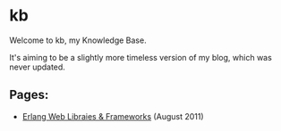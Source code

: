 kb
==

Welcome to kb, my Knowledge Base.

It's aiming to be a slightly more timeless version of my blog, which was never updated.

## Pages:

- [Erlang Web Libraies & Frameworks](Erlang-Web-Libraries---Frameworks.md) (August 2011)

